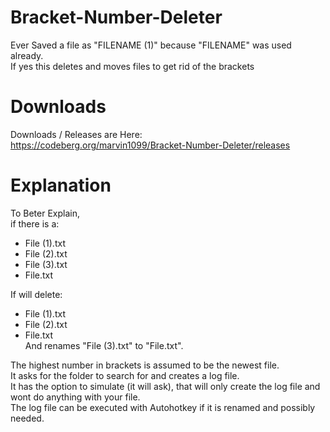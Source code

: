 # Bracket-Number-Deleter
Ever Saved a file as "FILENAME (1)" because "FILENAME" was used already.  
If yes this deletes and moves files to get rid of the brackets

# Downloads
Downloads / Releases are Here:  
https://codeberg.org/marvin1099/Bracket-Number-Deleter/releases

# Explanation
To Beter Explain,        
if there is a:
- File (1).txt
- File (2).txt
- File (3).txt
- File.txt

If will delete:
- File (1).txt
- File (2).txt
- File.txt  
And renames "File (3).txt" to "File.txt".   

The highest number in brackets is assumed to be the newest file.      
It asks for the folder to search for and creates a log file.      
It has the option to simulate (it will ask), that will only create the log file and wont do anything with your file.      
The log file can be executed with Autohotkey if it is renamed and possibly needed.        
